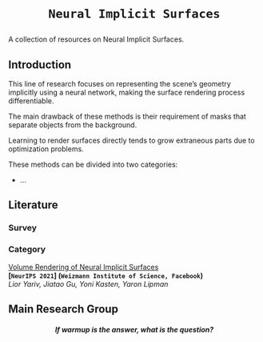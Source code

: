 # <p align=center>`Neural Implicit Surfaces`</p>

A collection of resources on Neural Implicit Surfaces.

## Introduction

This line of research focuses on representing the scene’s geometry implicitly using a neural network, making the surface rendering process differentiable. 



The main drawback of these methods is their requirement of masks that separate objects from the background.

Learning to render surfaces directly tends to grow extraneous parts due to optimization problems.



These methods can be divided into two categories:

- ...



## Literature

### Survey



### Category

<span id="VolSDF"></span>
[Volume Rendering of Neural Implicit Surfaces](https://arxiv.org/pdf/2106.12052.pdf)  
**[`NeurIPS 2021`] (`Weizmann Institute of Science, Facebook`)**  
*Lior Yariv, Jiatao Gu, Yoni Kasten, Yaron Lipman*









## Main Research Group

<h5 align="center"><i>If warmup is the answer, what is the question?</i></h5>



